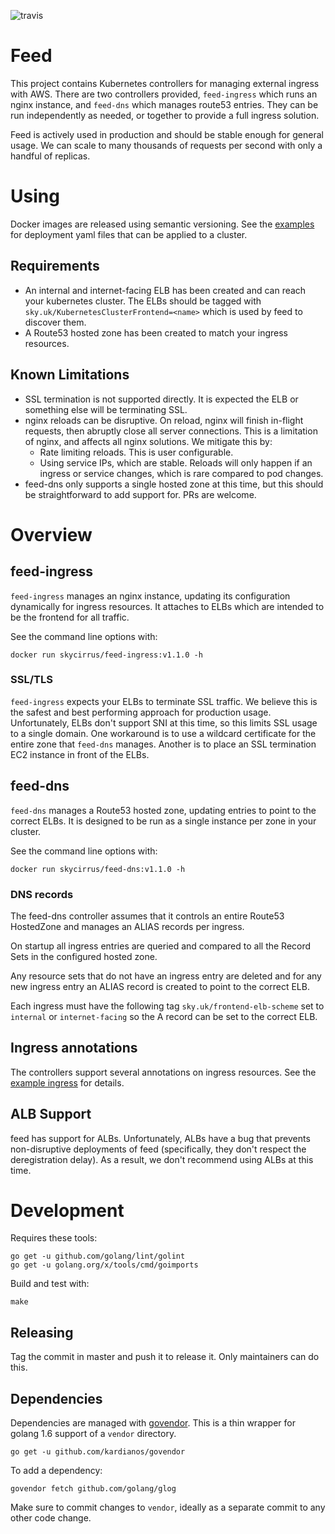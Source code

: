 ![travis](https://travis-ci.org/sky-uk/feed.svg?branch=master)

# Feed

This project contains Kubernetes controllers for managing external ingress with AWS. There are two controllers provided,
`feed-ingress` which runs an nginx instance, and `feed-dns` which manages route53 entries. They can be run independently
as needed, or together to provide a full ingress solution.

Feed is actively used in production and should be stable enough for general usage. We can scale to many thousands of
requests per second with only a handful of replicas.

# Using

Docker images are released using semantic versioning. See the [examples](examples/) for deployment yaml files that
can be applied to a cluster.

## Requirements

* An internal and internet-facing ELB has been created and can reach your kubernetes cluster. The ELBs should be tagged with `sky.uk/KubernetesClusterFrontend=<name>` which is used by feed to discover them.
* A Route53 hosted zone has been created to match your ingress resources.

## Known Limitations

* SSL termination is not supported directly. It is expected the ELB or something else will be terminating SSL.
* nginx reloads can be disruptive. On reload, nginx will finish in-flight requests, then abruptly
  close all server connections. This is a limitation of nginx, and affects all nginx solutions. We mitigate this by:
    * Rate limiting reloads. This is user configurable.
    * Using service IPs, which are stable. Reloads will only happen if an ingress or service changes, which is rare
      compared to pod changes.
* feed-dns only supports a single hosted zone at this time, but this should be straightforward to add support for.
  PRs are welcome.

# Overview

## feed-ingress

`feed-ingress` manages an nginx instance, updating its configuration dynamically for ingress resources. It attaches to
ELBs which are intended to be the frontend for all traffic.

See the command line options with:

    docker run skycirrus/feed-ingress:v1.1.0 -h

### SSL/TLS

`feed-ingress` expects your ELBs to terminate SSL traffic. We believe this is the safest and best performing
approach for production usage. Unfortunately, ELBs don't support SNI at this time, so this limits SSL usage to
a single domain. One workaround is to use a wildcard certificate for the entire zone that `feed-dns` manages.
Another is to place an SSL termination EC2 instance in front of the ELBs.

## feed-dns

`feed-dns` manages a Route53 hosted zone, updating entries to point to the correct ELBs. It is designed to be run as a
single instance per zone in your cluster.

See the command line options with:

    docker run skycirrus/feed-dns:v1.1.0 -h
   
### DNS records

The feed-dns controller assumes that it controls an entire Route53 HostedZone and manages an ALIAS records per
ingress.

On startup all ingress entries are queried and compared to all the Record Sets in the
configured hosted zone.

Any resource sets that do not have an ingress entry are deleted and for any new ingress entry an ALIAS record is created
to point to the correct ELB.

Each ingress must have the following tag `sky.uk/frontend-elb-scheme` set to `internal` or `internet-facing` so the A
record can be set to the correct ELB.

## Ingress annotations

The controllers support several annotations on ingress resources. See the [example ingress](examples/ingress.yml) for details.

## ALB Support

feed has support for ALBs. Unfortunately, ALBs have a bug that prevents non-disruptive deployments of feed (specifically,
they don't respect the deregistration delay). As a result, we don't recommend using ALBs at this time.

# Development

Requires these tools:

    go get -u github.com/golang/lint/golint
    go get -u golang.org/x/tools/cmd/goimports
    
Build and test with:

    make
    
## Releasing

Tag the commit in master and push it to release it. Only maintainers can do this.

## Dependencies

Dependencies are managed with [govendor](https://github.com/kardianos/govendor). 
This is a thin wrapper for golang 1.6 support of a `vendor` directory.

    go get -u github.com/kardianos/govendor

To add a dependency:

    govendor fetch github.com/golang/glog

Make sure to commit changes to `vendor`, ideally as a separate commit to any other code change.

